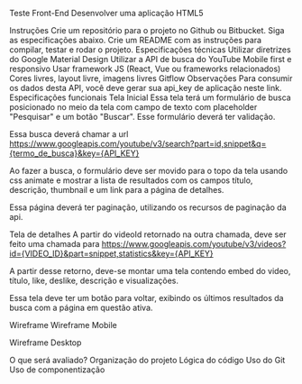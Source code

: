 Teste Front-End
Desenvolver uma aplicação HTML5

Instruções
Crie um repositório para o projeto no Github ou Bitbucket.
Siga as especificações abaixo.
Crie um README com as instruções para compilar, testar e rodar o projeto.
Especificações técnicas
Utilizar diretrizes do Google Material Design
Utilizar a API de busca do YouTube
Mobile first e responsivo
Usar framework JS (React, Vue ou frameworks relacionados)
Cores livres, layout livre, imagens livres
Gitflow
Observações
Para consumir os dados desta API, você deve gerar sua api_key de aplicação neste link.
Especificações funcionais
Tela Inicial
Essa tela terá um formulário de busca posicionado no meio da tela com campo de texto com placeholder "Pesquisar" e um botão "Buscar". Esse formulário deverá ter validação.

Essa busca deverá chamar a url https://www.googleapis.com/youtube/v3/search?part=id,snippet&q={termo_de_busca}&key={API_KEY}

Ao fazer a busca, o formulário deve ser movido para o topo da tela usando css animate e mostrar a lista de resultados com os campos título, descrição, thumbnail e um link para a página de detalhes.

Essa página deverá ter paginação, utilizando os recursos de paginação da api.

Tela de detalhes
A partir do videoId retornado na outra chamada, deve ser feito uma chamada para https://www.googleapis.com/youtube/v3/videos?id={VIDEO_ID}&part=snippet,statistics&key={API_KEY}

A partir desse retorno, deve-se montar uma tela contendo embed do video, título, like, deslike, descrição e visualizações.

Essa tela deve ter um botão para voltar, exibindo os últimos resultados da busca com a página em questão ativa.

Wireframe
Wireframe Mobile

Wireframe Desktop

O que será avaliado?
Organização do projeto
Lógica do código
Uso do Git
Uso de componentização